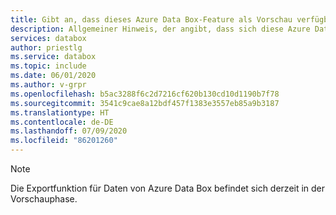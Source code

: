 ```yaml
---
title: Gibt an, dass dieses Azure Data Box-Feature als Vorschau verfügbar ist | Microsoft-Dokumentation
description: Allgemeiner Hinweis, der angibt, dass sich diese Azure Data Box-Funktion in der Vorschauphase befindet.
services: databox
author: priestlg
ms.service: databox
ms.topic: include
ms.date: 06/01/2020
ms.author: v-grpr
ms.openlocfilehash: b5ac3288f6c2d7216cf620b130cd10d1190b7f78
ms.sourcegitcommit: 3541c9cae8a12bdf457f1383e3557eb85a9b3187
ms.translationtype: HT
ms.contentlocale: de-DE
ms.lasthandoff: 07/09/2020
ms.locfileid: "86201260"
---
```

> [!NOTE]
> Die Exportfunktion für Daten von Azure Data Box befindet sich derzeit in der Vorschauphase.

